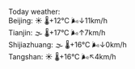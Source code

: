 Today weather:  
Beijing: ☀️ 🌡️+12°C 🌬️↓11km/h  
Tianjin: 🌫  🌡️+17°C 🌬️↑7km/h  
Shijiazhuang: 🌫  🌡️+16°C 🌬️↓0km/h  
Tangshan: ☀️ 🌡️+16°C 🌬️↖4km/h  
